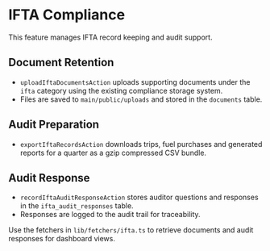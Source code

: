 # IFTA Compliance

This feature manages IFTA record keeping and audit support.

## Document Retention

- `uploadIftaDocumentsAction` uploads supporting documents under the `ifta` category using the existing compliance storage system.
- Files are saved to `main/public/uploads` and stored in the `documents` table.

## Audit Preparation

- `exportIftaRecordsAction` downloads trips, fuel purchases and generated reports for a quarter as a gzip compressed CSV bundle.

## Audit Response

- `recordIftaAuditResponseAction` stores auditor questions and responses in the `ifta_audit_responses` table.
- Responses are logged to the audit trail for traceability.

Use the fetchers in `lib/fetchers/ifta.ts` to retrieve documents and audit responses for dashboard views.
